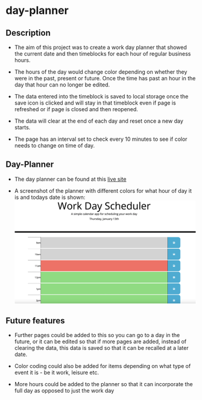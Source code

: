 # day-planner

## Description

- The aim of this project was to create a work day planner that showed the current date and then timeblocks for each hour of regular business hours.

- The hours of the day would change color depending on whether they were in the past, present or future. Once the time has past an hour in the day that hour can no longer be edited.

- The data entered into the timeblock is saved to local storage once the save icon is clicked and will stay in that timeblock even if page is refreshed or if page is closed and then reopened.

- The data will clear at the end of each day and reset once a new day starts.

- The page has an interval set to check every 10 minutes to see if color needs to change on time of day.

## Day-Planner

- The day planner can be found at this [live site](https://danlawrence91.github.io/day-planner/) 

- A screenshot of the planner with different colors for what hour of day it is and todays date is shown:
![Screenshot of day planner showing todays date](./assets/images/readme1.png)

## Future features

- Further pages could be added to this so you can go to a day in the future, or it can be edited so that if more pages are added, instead of clearing the data, this data is saved so that it can be recalled at a later date.

- Color coding could also be added for items depending on what type of event it is - be it work, leisure etc.

- More hours could be added to the planner so that it can incorporate the full day as opposed to just the work day